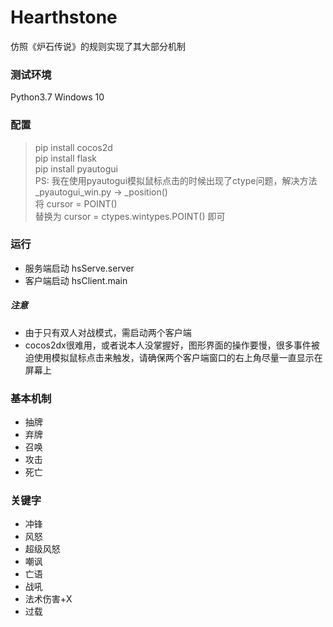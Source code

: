 # Hearthstone
仿照《炉石传说》的规则实现了其大部分机制

### 测试环境
Python3.7
Windows 10

### 配置
>pip install cocos2d  
>pip install flask  
>pip install pyautogui  
PS: 我在使用pyautogui模拟鼠标点击的时候出现了ctype问题，解决方法  
>_pyautogui_win.py -> _position()  
>将 cursor = POINT()  
>替换为 cursor = ctypes.wintypes.POINT() 即可  

### 运行
- 服务端启动 hsServe.server  
- 客户端启动 hsClient.main  

##### 注意
- 由于只有双人对战模式，需启动两个客户端  
- cocos2dx很难用，或者说本人没掌握好，图形界面的操作要慢，很多事件被迫使用模拟鼠标点击来触发，请确保两个客户端窗口的右上角尽量一直显示在屏幕上  

### 基本机制
- 抽牌
- 弃牌
- 召唤
- 攻击
- 死亡

### 关键字
- 冲锋
- 风怒
- 超级风怒
- 嘲讽
- 亡语
- 战吼
- 法术伤害+X
- 过载
